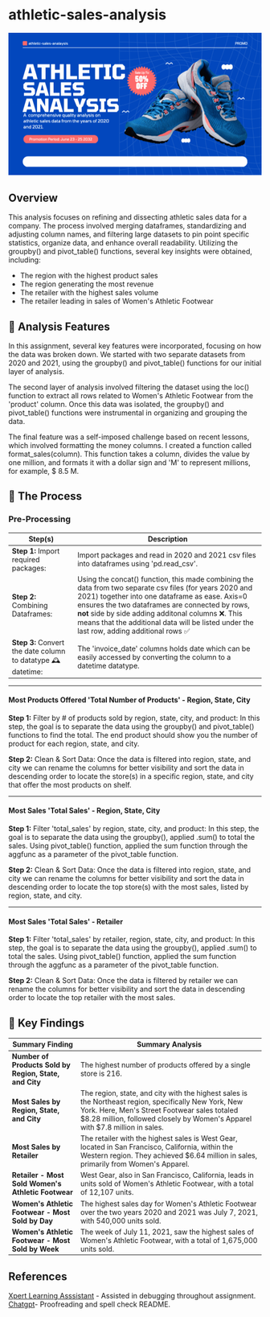 # athletic-sales-analysis
![gif of shoe advertisement as project logo](logo.gif)
## Overview

This analysis focuses on refining and dissecting athletic sales data for a company. The process involved merging dataframes, standardizing and adjusting column names, and filtering large datasets to pin point specific statistics, organize data, and enhance overall readability. Utilizing the groupby() and pivot_table() functions, several key insights were obtained, including:

- The region with the highest product sales
- The region generating the most revenue
- The retailer with the highest sales volume
- The retailer leading in sales of Women's Athletic Footwear

## 🔦 Analysis Features

In this assignment, several key features were incorporated, focusing on how the data was broken down. We started with two separate datasets from 2020 and 2021, using the groupby() and pivot_table() functions for our initial layer of analysis.

The second layer of analysis involved filtering the dataset using the loc() function to extract all rows related to Women's Athletic Footwear from the 'product' column. Once this data was isolated, the groupby() and pivot_table() functions were instrumental in organizing and grouping the data.

The final feature was a self-imposed challenge based on recent lessons, which involved formatting the money columns. I created a function called format_sales(column). This function takes a column, divides the value by one million, and formats it with a dollar sign and 'M' to represent millions, for example, $ 8.5 M.

## 📲 The Process

### Pre-Processing

| Step(s)         | Description         |
| ----------------- | ---------------- |
| **Step 1:** Import required packages:   | Import packages and read in 2020 and 2021 csv files into dataframes using 'pd.read_csv'.     |
| **Step 2:** Combining Dataframes:      | Using the concat() function, this made combining the data from two separate csv files (for years 2020 and 2021) together into one dataframe as ease. Axis=0 ensures the two dataframes are connected by rows, **not**  side by side adding additonal columns ❌. This means that the additional data will be listed under the last row, adding additional rows ✅ |
| **Step 3:** Convert the date column to datatype 🕰️ datetime: | The 'invoice_date' columns holds date which can be easily accessed by converting the column to a datetime datatype.    |
---
#### Most Products Offered 'Total Number of Products' - Region, State, City
**Step 1:** Filter by # of products sold by region, state, city, and product: In this step, the goal is to separate the data using the groupby() and pivot_table() functions to find the total. The end product should show you the number of product for each region, state, and city.    

**Step 2:** Clean & Sort Data: Once the data is filtered into region, state, and city we can rename the columns for better visibility and sort the data in descending order to locate the store(s) in a specific region, state, and city that offer the most products on shelf.    

---
#### Most Sales 'Total Sales' - Region, State, City
**Step 1:** Filter 'total_sales' by region, state, city, and product: In this step, the goal is to separate the data using the groupby(), applied .sum() to total the sales. Using pivot_table() function, applied the sum function through the aggfunc as a parameter of the pivot_table function.    

**Step 2:** Clean & Sort Data: Once the data is filtered into region, state, and city we can rename the columns for better visibility and sort the data in descending order to locate the top store(s) with the most sales, listed by region, state, and city.    

---
#### Most Sales 'Total Sales' - Retailer
**Step 1:** Filter 'total_sales' by retailer, region, state, city, and product: In this step, the goal is to separate the data using the groupby(), applied .sum() to total the sales. Using pivot_table() function, applied the sum function through the aggfunc as a parameter of the pivot_table function.    

**Step 2:** Clean & Sort Data: Once the data is filtered by retailer we can rename the columns for better visibility and sort the data in descending order to locate the top retailer with the most sales.

## 🔬 Key Findings

| **Summary Finding**                | **Summary Analysis**     |
| ------------------------------ | -------- |
| **Number of Products Sold by Region, State, and City** | The highest number of products offered by a single store is 216.| 
| **Most Sales by Region, State, and City**              | The region, state, and city with the highest sales is the Northeast region, specifically New York, New York. Here, Men's Street Footwear sales totaled $8.28 million, followed closely by Women's Apparel with $7.8 million in sales.| 
 |**Most Sales by Retailer**  | The retailer with the highest sales is West Gear, located in San Francisco, California, within the Western region. They achieved $6.64 million in sales, primarily from Women's Apparel.|      
 |**Retailer - Most Sold Women's Athletic Footwear**    | West Gear, also in San Francisco, California, leads in units sold of Women's Athletic Footwear, with a total of 12,107 units. |  
 |**Women's Athletic Footwear - Most Sold by Day**    | The highest sales day for Women's Athletic Footwear over the two years 2020 and 2021 was July 7, 2021, with 540,000 units sold.|
 |**Women's Athletic Footwear - Most Sold by Week**   | The week of July 11, 2021, saw the highest sales of Women's Athletic Footwear, with a total of 1,675,000 units sold. |                                        


## References

[Xpert Learning Asssistant](https://bootcampspot.instructure.com/courses/6028/external_tools/313) - Assisted in debugging throughout assignment.
[Chatgpt](https://chatgpt.com/)- Proofreading and spell check README.